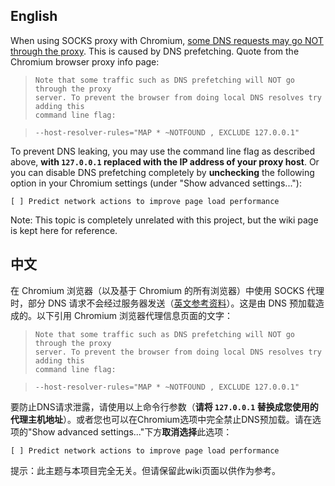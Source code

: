 English
-------

When using SOCKS proxy with Chromium, [some DNS requests may go NOT through the proxy][designDoc]. This is caused by DNS prefetching. Quote from the Chromium browser proxy info page:

>     Note that some traffic such as DNS prefetching will NOT go through the proxy
>     server. To prevent the browser from doing local DNS resolves try adding this
>     command line flag:

>     --host-resolver-rules="MAP * ~NOTFOUND , EXCLUDE 127.0.0.1"

To prevent DNS leaking, you may use the command line flag as described above, **with `127.0.0.1` replaced with the IP address of your proxy host**. Or you can disable DNS prefetching completely by **unchecking** the following option in your Chromium settings (under "Show advanced settings..."):

    [ ] Predict network actions to improve page load performance

Note: This topic is completely unrelated with this project, but the wiki page is kept here for reference.

中文
----

在 Chromium 浏览器（以及基于 Chromium 的所有浏览器）中使用 SOCKS 代理时，部分 DNS 请求不会经过服务器发送（[英文参考资料][designDoc]）。这是由 DNS 预加载造成的。以下引用 Chromium 浏览器代理信息页面的文字：

>     Note that some traffic such as DNS prefetching will NOT go through the proxy
>     server. To prevent the browser from doing local DNS resolves try adding this
>     command line flag:

>     --host-resolver-rules="MAP * ~NOTFOUND , EXCLUDE 127.0.0.1"

要防止DNS请求泄露，请使用以上命令行参数（**请将 `127.0.0.1` 替换成您使用的代理主机地址**）。或者您也可以在Chromium选项中完全禁止DNS预加载。请在选项的"Show advanced settings..."下方**取消选择**此选项：

    [ ] Predict network actions to improve page load performance

提示：此主题与本项目完全无关。但请保留此wiki页面以供作为参考。

<!-- References -->
[designDoc]: http://www.chromium.org/developers/design-documents/network-stack/socks-proxy
[issue]: https://code.google.com/p/chromium/issues/detail?id=123716